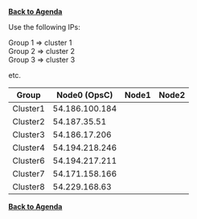 **[Back to Agenda](./../README.md)**


Use the following IPs:  

Group 1 => cluster 1  
Group 2 => cluster 2  
Group 3 => cluster 3

etc.

|  Group    |  Node0 (OpsC)  |  Node1 | Node2  |  
|-----------|----------------|--------|--------|
| Cluster1  | 54.186.100.184 |        |        |
| Cluster2  | 54.187.35.51   |        |        |   
| Cluster3  | 54.186.17.206  |        |        |  
| Cluster4  | 54.194.218.246 |        |        |  
| Cluster6  | 54.194.217.211 |        |        |  
| Cluster7  | 54.171.158.166 |        |        |  
| Cluster8  | 54.229.168.63  |        |        |  



**[Back to Agenda](./../README.md)**
